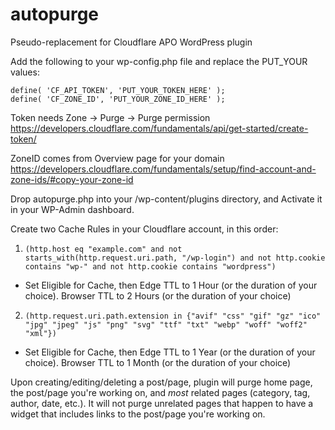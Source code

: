# autopurge
Pseudo-replacement for Cloudflare APO WordPress plugin

Add the following to your wp-config.php file and replace the PUT_YOUR values:
```
define( 'CF_API_TOKEN', 'PUT_YOUR_TOKEN_HERE' );
define( 'CF_ZONE_ID', 'PUT_YOUR_ZONE_ID_HERE' );
```
Token needs Zone -> Purge -> Purge permission
https://developers.cloudflare.com/fundamentals/api/get-started/create-token/

ZoneID comes from Overview page for your domain
https://developers.cloudflare.com/fundamentals/setup/find-account-and-zone-ids/#copy-your-zone-id

Drop autopurge.php into your /wp-content/plugins directory, and Activate it in your WP-Admin dashboard.

Create two Cache Rules in your Cloudflare account, in this order:
1) `(http.host eq "example.com" and not starts_with(http.request.uri.path, "/wp-login") and not http.cookie contains "wp-" and not http.cookie contains "wordpress")`
 - Set Eligible for Cache, then Edge TTL to 1 Hour (or the duration of your choice). Browser TTL to 2 Hours (or the duration of your choice)
2) `(http.request.uri.path.extension in {"avif" "css" "gif" "gz" "ico" "jpg" "jpeg" "js" "png" "svg" "ttf" "txt" "webp" "woff" "woff2" "xml"})`
 - Set Eligible for Cache, then Edge TTL to 1 Year (or the duration of your choice). Browser TTL to 1 Month (or the duration of your choice)

Upon creating/editing/deleting a post/page, plugin will purge home page, the post/page you're working on, and *most* related pages (category, tag, author, date, etc.). It will not purge unrelated pages that happen to have a widget that includes links to the post/page you're working on.
